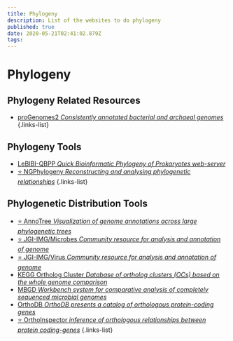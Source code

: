 ```yaml
---
title: Phylogeny
description: List of the websites to do phylogeny
published: true
date: 2020-05-21T02:41:02.879Z
tags: 
---
```


# Phylogeny

## Phylogeny Related Resources

- [proGenomes2 *Consistently annotated bacterial and archaeal genomes*](https://vdclab-wiki.herokuapp.com/annotation/prokaryotic/proGenomes2/)
{.links-list}

## Phylogeny Tools

- [LeBIBI-QBPP *Quick Bioinformatic Phylogeny of Prokaryotes web-server*](https://vdclab-wiki.herokuapp.com/phylogeny/tools/LeBIBI-QBPP/)
- [:star: NGPhylogeny *Reconstructing and analysing phylogenetic relationships*](https://vdclab-wiki.herokuapp.com/en/phylogeny/tools/NGPhylogeny)
{.links-list}

## Phylogenetic Distribution Tools

- [:star: AnnoTree *Visualization of genome annotations across large phylogenetic trees*](https://vdclab-wiki.herokuapp.com/en/phylogeny/tools/AnnoTree)
- [:star: JGI-IMG/Microbes *Community resource for analysis and annotation of genome*](https://vdclab-wiki.herokuapp.com/en/databases/bacterial-databases/JGI-IMG)
- [:star: JGI-IMG/Virus *Community resource for analysis and annotation of genome*](https://vdclab-wiki.herokuapp.com/databases/bacterial-databases/JGI-IMG-VR/)
- [KEGG Ortholog Cluster *Database of ortholog clusters (OCs) based on the whole genome comparison*](https://vdclab-wiki.herokuapp.com/en/databases/ortholog/KEGG-OC)
- [MBGD *Workbench system for comparative analysis of completely sequenced microbial genomes*](https://vdclab-wiki.herokuapp.com/en/databases/ortholog/MBGD)
- [OrthoDB *OrthoDB presents a catalog of orthologous protein-coding genes*](https://vdclab-wiki.herokuapp.com/en/databases/ortholog/OrthoDB)
- [:star: OrthoInspector *inference of orthologous relationships between protein coding-genes*](https://vdclab-wiki.herokuapp.com/phylogeny/tools/OrthoInspector/)
{.links-list}